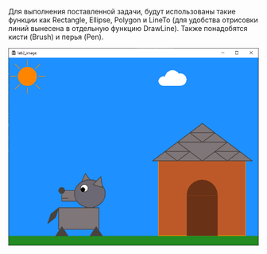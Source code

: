 Для выполнения поставленной задачи, будут использованы такие функции как Rectangle, Ellipse, Polygon и LineTo (для удобства отрисовки линий вынесена в отдельную функцию DrawLine). Также понадобятся кисти (Brush) и перья (Pen).

![](https://github.com/hexumee/BoPLabs/blob/main/screenshots/lab2.png?raw=true)

